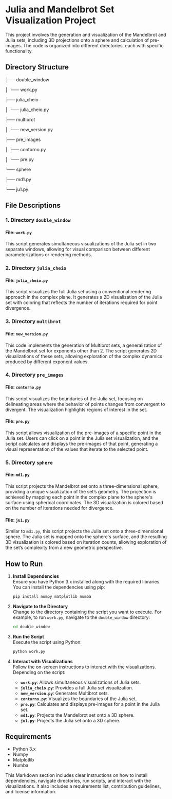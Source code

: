 # Julia and Mandelbrot Set Visualization Project

This project involves the generation and visualization of the Mandelbrot and Julia sets, including 3D projections onto a sphere and calculation of pre-images. The code is organized into different directories, each with specific functionality.

## Directory Structure

├── double_window

│ └── work.py

├── julia_cheio

│ └── julia_cheio.py

├── multibrot

│ └── new_version.py

├── pre_images

│ ├── contorno.py

│ └── pre.py

└── sphere

├── md1.py

└── ju1.py


## File Descriptions

### 1. Directory `double_window`
#### File: `work.py`
This script generates simultaneous visualizations of the Julia set in two separate windows, allowing for visual comparison between different parameterizations or rendering methods.

### 2. Directory `julia_cheio`
#### File: `julia_cheio.py`
This script visualizes the full Julia set using a conventional rendering approach in the complex plane. It generates a 2D visualization of the Julia set with coloring that reflects the number of iterations required for point divergence.

### 3. Directory `multibrot`
#### File: `new_version.py`
This code implements the generation of Multibrot sets, a generalization of the Mandelbrot set for exponents other than 2. The script generates 2D visualizations of these sets, allowing exploration of the complex dynamics produced by different exponent values.

### 4. Directory `pre_images`
#### File: `contorno.py`
This script visualizes the boundaries of the Julia set, focusing on delineating areas where the behavior of points changes from convergent to divergent. The visualization highlights regions of interest in the set.

#### File: `pre.py`
This script allows visualization of the pre-images of a specific point in the Julia set. Users can click on a point in the Julia set visualization, and the script calculates and displays the pre-images of that point, generating a visual representation of the values that iterate to the selected point.

### 5. Directory `sphere`
#### File: `md1.py`
This script projects the Mandelbrot set onto a three-dimensional sphere, providing a unique visualization of the set’s geometry. The projection is achieved by mapping each point in the complex plane to the sphere's surface using spherical coordinates. The 3D visualization is colored based on the number of iterations needed for divergence.

#### File: `ju1.py`
Similar to `md1.py`, this script projects the Julia set onto a three-dimensional sphere. The Julia set is mapped onto the sphere's surface, and the resulting 3D visualization is colored based on iteration counts, allowing exploration of the set’s complexity from a new geometric perspective.

## How to Run

1. **Install Dependencies**  
   Ensure you have Python 3.x installed along with the required libraries. You can install the dependencies using pip:
   ```bash
   pip install numpy matplotlib numba
   ```

2. **Navigate to the Directory**  
   Change to the directory containing the script you want to execute. For example, to run `work.py`, navigate to the `double_window` directory:
   ```bash
   cd double_window
   ```

3. **Run the Script**  
   Execute the script using Python:
   ```bash
   python work.py
   ```

4. **Interact with Visualizations**  
   Follow the on-screen instructions to interact with the visualizations. Depending on the script:
   - **`work.py`**: Allows simultaneous visualizations of Julia sets.
   - **`julia_cheio.py`**: Provides a full Julia set visualization.
   - **`new_version.py`**: Generates Multibrot sets.
   - **`contorno.py`**: Visualizes the boundaries of the Julia set.
   - **`pre.py`**: Calculates and displays pre-images for a point in the Julia set.
   - **`md1.py`**: Projects the Mandelbrot set onto a 3D sphere.
   - **`ju1.py`**: Projects the Julia set onto a 3D sphere.

## Requirements

- Python 3.x
- Numpy
- Matplotlib
- Numba

This Markdown section includes clear instructions on how to install dependencies, navigate directories, run scripts, and interact with the visualizations. It also includes a requirements list, contribution guidelines, and license information.

